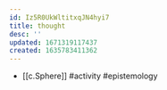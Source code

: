 ```yaml
---
id: Iz5R0UkWltitxqJN4hyi7
title: thought
desc: ''
updated: 1671319117437
created: 1635783411362
---
```


- [[c.Sphere]] #activity #epistemology

